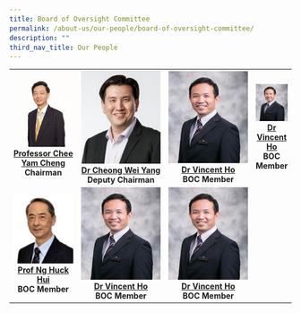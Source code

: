 ```yaml
---
title: Board of Oversight Committee
permalink: /about-us/our-people/board-of-oversight-committee/
description: ""
third_nav_title: Our People
---
```

<table>
	<tbody>
		<tr>
			<td width="25%">
					<img src="/images/Biography/professor-chee-yam-cheng.jpg">
					<a href="/biography/board-of-oversight-committee/professor-chee-yam-cheng/" target="_blank">
				<div align="center"><b>Professor Chee Yam Cheng</b></div>
				</a>
				<div align="center"><b>Chairman</b></div>
			</td>
			<td width="25%">
					<img src="/images/Biography/dr%20cheong%20wei%20yang.jpg">
				<a href="/biography/board-of-oversight-committee/professor-chee-yam-cheng/" target="_blank">
				<div align="center"><b>Dr Cheong Wei Yang</b></div>
				</a>
				<div align="center"><b>Deputy Chairman</b></div>
			</td>
			<td width="25%">
					<img src="/images/Biography/professor%20william%20hwang.jpg">
				<a href="/biography/board-of-oversight-committee/professor-chee-yam-cheng/" target="_blank">
				<div align="center"><b>Dr Vincent Ho</b></div>
				</a>
				<div align="center"><b>BOC Member</b></div>
			</td>
			<td width="25%">
					<img src="/images/Biography/professor%20william%20hwang.jpg">
				<a href="/biography/board-of-oversight-committee/professor-chee-yam-cheng/" target="_blank">
				<div align="center"><b>Dr Vincent Ho</b></div>
				</a>
				<div align="center"><b>BOC Member</b></div>
			</td>
		</tr>
		<tr> <!-- Row 2 -->
			<td width="25%">
					<img src="/images/Biography/professor%20lee%20eng%20hin.jpg">
				<a href="/biography/board-of-oversight-committee/professor-chee-yam-cheng/" target="_blank">
				<div align="center"><b>Prof Ng Huck Hui</b></div>
				</a>
					<div align="center"><b>BOC Member</b></div>
			</td>
			<td width="33%">
					<img src="/images/Biography/professor%20william%20hwang.jpg">
				<a href="/biography/board-of-oversight-committee/professor-chee-yam-cheng/" target="_blank">
				<div align="center"><b>Dr Vincent Ho</b></div>
				</a>
				<div align="center"><b>BOC Member</b></div>
			</td>
			<td width="33%">
					<img src="/images/Biography/professor%20william%20hwang.jpg">
				<a href="/biography/board-of-oversight-committee/professor-chee-yam-cheng/" target="_blank">
				<div align="center"><b>Dr Vincent Ho</b></div>
				</a>
				<div align="center"><b>BOC Member</b></div>
			</td>
		</tr>		
	</tbody>
</table>